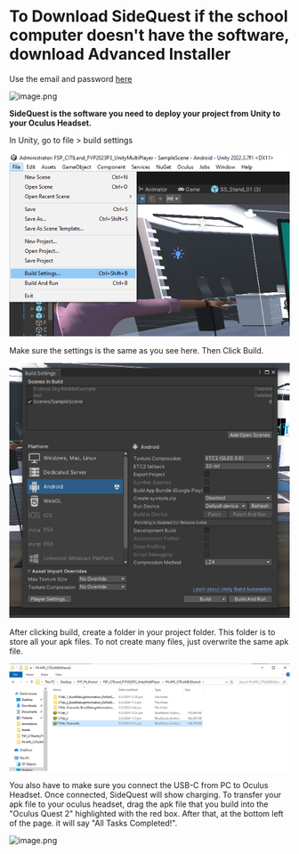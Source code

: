 # **To Download SideQuest if the school computer doesn't have the software, download Advanced Installer**

Use the email and password [here](/What-you-need-to-setup/Meta)

<IMG  src="https://dev.azure.com/NanyangPoly/00650b15-8f8b-4808-89a6-9a4fd9888c05/_apis/git/repositories/79a0cb67-ced6-4014-8d32-366c99c3fdb9/Items?path=/.attachments/image-951f5779-0bf5-453f-93a9-c4c56dae499f.png&amp;download=false&amp;resolveLfs=true&amp;%24format=octetStream&amp;api-version=5.0-preview.1&amp;sanitize=true&amp;versionDescriptor.version=main"  alt="image.png"/>

**SideQuest is the software you need to deploy your project from Unity to your Oculus Headset.**

In Unity, go to file > build settings

![image.png](/.attachments/image-52dab856-b704-4113-a49f-26e6ba7d2db3.png)

Make sure the settings is the same as you see here. Then Click Build.

![image.png](/.attachments/image-dff2796f-f3b5-41fc-a725-1fb88bc18a0d.png)

After clicking build, create a folder in your project folder. This folder is to store all your apk files. To not create many files, just overwrite the same apk file.

![image.png](/.attachments/image-ed6f7ee8-7e0c-4d70-b114-74449437c88a.png)


You also have to make sure you connect the USB-C from PC to Oculus Headset. Once connected, SideQuest will show charging. To transfer your apk file to your oculus headset, drag the apk file that you build into the "Oculus Quest 2" highlighted with the red box. After that, at the bottom left of the page. it will say "All Tasks Completed!".

<IMG  src="https://dev.azure.com/NanyangPoly/00650b15-8f8b-4808-89a6-9a4fd9888c05/_apis/git/repositories/79a0cb67-ced6-4014-8d32-366c99c3fdb9/Items?path=/.attachments/image-5ac849f3-ef6a-4cd3-b97a-ef0dbf10bae2.png&amp;download=false&amp;resolveLfs=true&amp;%24format=octetStream&amp;api-version=5.0-preview.1&amp;sanitize=true&amp;versionDescriptor.version=main"  alt="image.png"/>